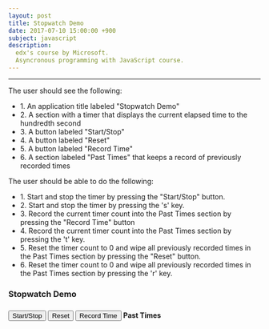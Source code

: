 ```yaml
---
layout: post
title: Stopwatch Demo
date: 2017-07-10 15:00:00 +900
subject: javascript
description:
  edx's course by Microsoft.
  Asyncronous programming with JavaScript course.  
---
```


-------

The user should see the following:
<ul class="collection">
    <li class="collection-item">
1. An application title labeled "Stopwatch Demo"
    </li>
    <li class="collection-item">
2. A section with a timer that displays the current elapsed time to the hundredth second
    </li>
    <li class="collection-item">
3. A button labeled "Start/Stop"
    </li>
    <li class="collection-item">
4. A button labeled "Reset" 
    </li>
    <li class="collection-item">
5. A button labeled "Record Time"
    </li>
    <li class="collection-item">
6. A section labeled "Past Times" that keeps a record of previously recorded times
    </li>
</ul>

The user should be able to do the following:
<ul class="collection">
    <li class="collection-item">
1. Start and stop the timer by pressing the "Start/Stop" button.
    </li>
    <li class="collection-item">
2. Start and stop the timer by pressing the 's' key.
    </li>
    <li class="collection-item">
3. Record the current timer count into the Past Times section by pressing the "Record Time" button
    </li>
    <li class="collection-item">
4. Record the current timer count into the Past Times section by pressing the 't' key.
    </li>
    <li class="collection-item">
5. Reset the timer count to 0 and wipe all previously recorded times in the Past Times section by pressing the "Reset" button.
    </li>
    <li class="collection-item">
6. Reset the timer count to 0 and wipe all previously recorded times in the Past Times section by pressing the 'r' key.
    </li>
</ul>

<div class="row">
    <div class="col s12 m6">
        <h3>Stopwatch Demo</h3>
        <h5 id="timer"></h5>
        <button class="btn" id="startstop">Start/Stop</button>
        <button class="btn" id="reset">Reset</button>
        <button class="btn" id="record">Record Time</button>
        <b>Past Times</b>
        <p id="pastTimes"></p>
    </div>
    <div class="col s12 m6">
    </div>
</div>

<script>
/* global variables */
var interval;
var start = false;
var counter = 0;

/* execute function */
setUp();

/* function definition */
function setUp() {
    let timer = document.querySelector("#timer");
    let pastTimes = document.querySelector("#pastTimes");
    timer.innerHTML = "0.00"; 
    document.querySelector("#startstop").addEventListener('click', function(){
        if(start){
            clearInterval(interval);
        }else{
            interval = setInterval(function(){
                counter += 0.01;
                timer.innerHTML = counter.toFixed(2); 
            }, 100);
        }         
        start = !start;
    })
    document.querySelector('#reset').addEventListener('click', function(){
        /*location.reload();*/
        clearInterval(interval);
        counter = 0;
        start = false;
        timer.innerHTML = counter.toFixed(2);
        pastTimes.innerHTML = "";
    })
    document.querySelector('#record').addEventListener('click', function(){
        pastTimes.innerHTML += counter.toFixed(2) + "<br/>";
        
    })
}

</script>